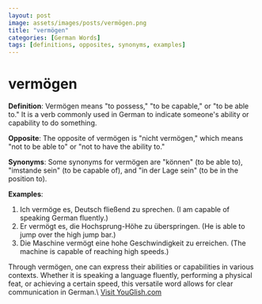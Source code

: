 ```yaml
---
layout: post
image: assets/images/posts/vermögen.png
title: "vermögen"
categories: [German Words]
tags: [definitions, opposites, synonyms, examples]
---
```


# vermögen

**Definition**: Vermögen means "to possess," "to be capable," or "to be able to." It is a verb commonly used in German to indicate someone's ability or capability to do something.

**Opposite**: The opposite of vermögen is "nicht vermögen," which means "not to be able to" or "not to have the ability to."

**Synonyms**: Some synonyms for vermögen are "können" (to be able to), "imstande sein" (to be capable of), and "in der Lage sein" (to be in the position to).

**Examples**:
1. Ich vermöge es, Deutsch fließend zu sprechen. (I am capable of speaking German fluently.)
2. Er vermögt es, die Hochsprung-Höhe zu überspringen. (He is able to jump over the high jump bar.)
3. Die Maschine vermögt eine hohe Geschwindigkeit zu erreichen. (The machine is capable of reaching high speeds.)

Through vermögen, one can express their abilities or capabilities in various contexts. Whether it is speaking a language fluently, performing a physical feat, or achieving a certain speed, this versatile word allows for clear communication in German.\ <a id="yg-widget-0" class="youglish-widget" data-query="vermögen" data-lang="german" data-components="8412" data-auto-start="0" data-bkg-color="theme_light" data-title="How%20to%20pronounce%20vermögen%20in%20German"  rel="nofollow" href="https://youglish.com">Visit YouGlish.com</a><script async src="https://youglish.com/public/emb/widget.js" charset="utf-8"></script>